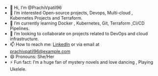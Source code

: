 - 👋 Hi, I’m @PrachiVpatil96
- 👀 I’m interested Open-source projects, Devops, Multi-cloud , Kubernetes Projects and Terraform.
- 🌱 I’m currently learning Docker , Kubernetes, Git, Terraform ,CI/CD Pipelines.
- 💞️ I’m looking to collaborate on projects related to DevOps and cloud infrastructure.
- 📫 How to reach me: [LinkedIn](https://www.linkedin.com/feed/) or via email at prachivpatil96@example.com
- 😄 Pronouns: She/Her
- ⚡ Fun fact: I’m a huge fan of mystery novels and love dancing , Playing Ukelele.
